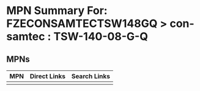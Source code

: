 



# MPN Summary For: FZECONSAMTECTSW148GQ > con-samtec : TSW-140-08-G-Q

## MPNs
  

|MPN|Direct Links|Search Links|
| :--- | :--- | :--- |
||||
